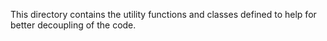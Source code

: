This directory contains the utility functions and classes defined to help for better decoupling of the code.